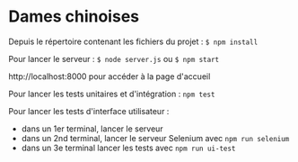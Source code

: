 # Dames chinoises
Depuis le répertoire contenant les fichiers du projet :
`$ npm install`

Pour lancer le serveur : `$ node server.js` ou `$ npm start`

http://localhost:8000 pour accéder à la page d'accueil

Pour lancer les tests unitaires et d'intégration :
`npm test`

Pour lancer les tests d'interface utilisateur :
- dans un 1er terminal, lancer le serveur
- dans un 2nd terminal, lancer le serveur Selenium avec `npm run selenium`
- dans un 3e terminal lancer les tests avec `npm run ui-test`
